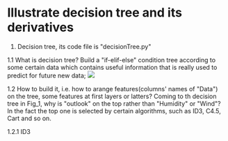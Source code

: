# Illustrate decision tree and its derivatives

1. Decision tree, its code file is "decisionTree.py"

1.1 What is decision tree? Build a "if-elif-else" condition tree according to some certain data which contains 
useful information that is really used to predict for future new data;
![](https://github.com/frank0532/decision_tree_and_its_derivatives/blob/master/figs/data2decision_tree.png)

1.2 How to build it, i.e. how to arange features(columns' names of "Data") on the tree, some features at first
layers or latters? Coming to th decision tree in Fig_1, why is "outlook" on the top rather than "Humidity" or "Wind"? 
In the fact the top one is selected by certain algorithms, such as ID3, C4.5, Cart and so on.

1.2.1 ID3













